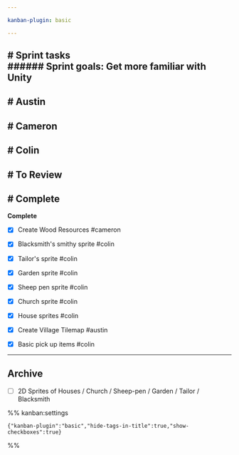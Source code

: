 ```yaml
---

kanban-plugin: basic

---
```


## # Sprint tasks<br>###### Sprint goals: Get more familiar with Unity



## # Austin



## # Cameron



## # Colin



## # To Review



## # Complete

**Complete**
- [x] Create Wood Resources #cameron
- [x] Blacksmith's smithy sprite #colin
- [x] Tailor's sprite #colin
- [x] Garden sprite #colin
- [x] Sheep pen sprite #colin
- [x] Church sprite #colin
- [x] House sprites #colin
- [x] Create Village Tilemap #austin
- [x] Basic pick up items #colin


***

## Archive

- [ ] 2D Sprites of Houses / Church / Sheep-pen / Garden / Tailor / Blacksmith

%% kanban:settings
```
{"kanban-plugin":"basic","hide-tags-in-title":true,"show-checkboxes":true}
```
%%
